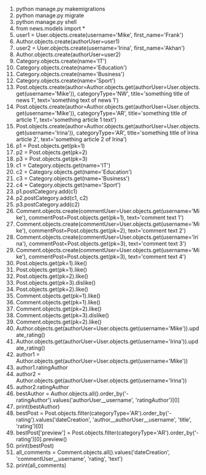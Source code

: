 1. python manage.py makemigrations
2. python manage.py migrate
3. python manage.py shell
4. from news.models import *
5. user1 = User.objects.create(username='Mike', first_name='Frank')
6. Author.objects.create(authorUser=user1)
7. user2 = User.objects.create(username='Irina', first_name='Akhan')
8. Author.objects.create(authorUser=user2)
9. Category.objects.create(name='IT')
10. Category.objects.create(name='Education')
11. Category.objects.create(name='Business')
12. Category.objects.create(name='Sport')
13. Post.objects.create(author=Author.objects.get(authorUser=User.objects.get(username='Mike')), categoryType='NW', title='something title of news 1', text='something text of news 1')
14. Post.objects.create(author=Author.objects.get(authorUser=User.objects.get(username='Mike')), categoryType='AR', title='something title of article 1', text='something article 1 text')
15. Post.objects.create(author=Author.objects.get(authorUser=User.objects.get(username='Irina')), categoryType='AR', title='something title of Irina article 2', text='something article 2 of Irina')
16. p1 = Post.objects.get(pk=1)
17. p2 = Post.objects.get(pk=2)
18. p3 = Post.objects.get(pk=3)
19. c1 = Category.objects.get(name='IT')
20. c2 = Category.objects.get(name='Education')
21. c3 = Category.objects.get(name='Business')
22. c4 = Category.objects.get(name='Sport')
23. p1.postCategory.add(c1)
24. p2.postCategory.add(c1, c2)
25. p3.postCategory.add(c2)
26. Comment.objects.create(commentUser=User.objects.get(username='Mike'), commentPost=Post.objects.get(pk=1), text='comment text 1')
27. Comment.objects.create(commentUser=User.objects.get(username='Mike'), commentPost=Post.objects.get(pk=2), text='comment text 2')
28. Comment.objects.create(commentUser=User.objects.get(username='Irina'), commentPost=Post.objects.get(pk=3), text='comment text 3')
29. Comment.objects.create(commentUser=User.objects.get(username='Mike'), commentPost=Post.objects.get(pk=3), text='comment text 4')
30. Post.objects.get(pk=1).like()
31. Post.objects.get(pk=1).like()
32. Post.objects.get(pk=2).like()
33. Post.objects.get(pk=3).dislike()
34. Post.objects.get(pk=2).like()
35. Comment.objects.get(pk=1).like()
36. Comment.objects.get(pk=1).like()
37. Comment.objects.get(pk=2).like()
38. Comment.objects.get(pk=3).dislike()
39. Comment.objects.get(pk=2).like()
40. Author.objects.get(authorUser=User.objects.get(username='Mike')).update_rating()
41. Author.objects.get(authorUser=User.objects.get(username='Irina')).update_rating()
42. author1 = Author.objects.get(authorUser=User.objects.get(username='Mike'))
43. author1.ratingAuthor
44. author2 = Author.objects.get(authorUser=User.objects.get(username='Irina'))
45. author2.ratingAuthor
46. bestAuthor = Author.objects.all().order_by('-ratingAuthor').values('authorUser__username', 'ratingAuthor')[0]
47. print(bestAuthor)
48. bestPost = Post.objects.filter(categoryType='AR').order_by('-rating').values('dateCreation', 'author__authorUser__username', 'title', 'rating')[0]
49. bestPost['preview'] = Post.objects.filter(categoryType='AR').order_by('-rating')[0].preview()
50. print(bestPost)
51. all_comments = Comment.objects.all().values('dateCreation', 'commentUser__username', 'rating', 'text')
52. print(all_comments)
